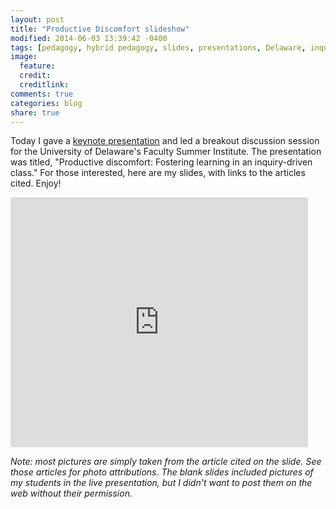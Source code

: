 ```yaml
---
layout: post
title: "Productive Discomfort slideshow"
modified: 2014-06-03 13:39:42 -0400
tags: [pedagogy, hybrid pedagogy, slides, presentations, Delaware, inquiry-based learning, inverted classroom]
image:
  feature: 
  credit: 
  creditlink: 
comments: true
categories: blog
share: true
---
```


Today I gave a [keynote presentation](http://ats.udel.edu/institute/category/june-3/) and led a breakout discussion session for the University of Delaware's Faculty Summer Institute. The presentation was titled, "Productive discomfort: Fostering learning in an inquiry-driven class." For those interested, here are my slides, with links to the articles cited. Enjoy!

<iframe src="http://www.slideshare.net/slideshow/embed_code/35442079" width="476" height="400" frameborder="0" marginwidth="0" marginheight="0" scrolling="no"></iframe>

*Note: most pictures are simply taken from the article cited on the slide. See those articles for photo attributions. The blank slides included pictures of my students in the live presentation, but I didn't want to post them on the web without their permission.*